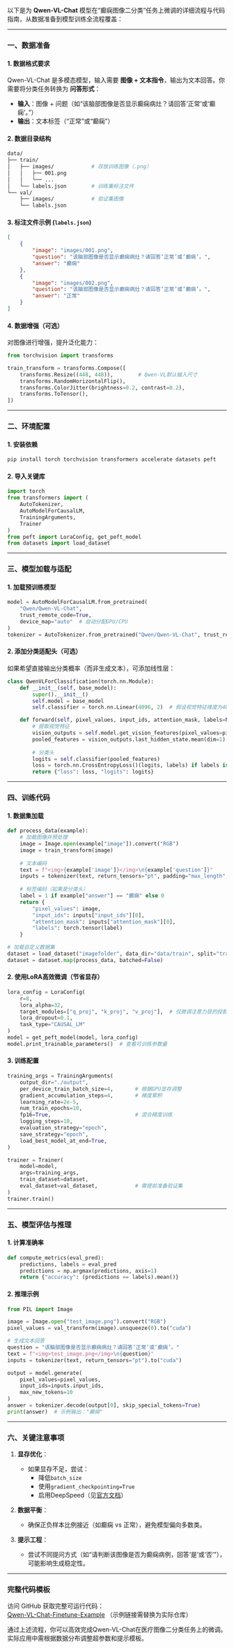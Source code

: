 以下是为 **Qwen-VL-Chat** 模型在“癫痫图像二分类”任务上微调的详细流程与代码指南，从数据准备到模型训练全流程覆盖：

---

### **一、数据准备**
#### **1. 数据格式要求**
Qwen-VL-Chat 是多模态模型，输入需要 **图像 + 文本指令**，输出为文本回答。你需要将分类任务转换为 **问答形式**：  
- **输入**：图像 + 问题（如“该脑部图像是否显示癫痫病灶？请回答‘正常’或‘癫痫’。”）  
- **输出**：文本标签（“正常”或“癫痫”）

#### **2. 数据目录结构**
```bash
data/
├── train/
│   ├── images/            # 存放训练图像（.png）
│   │   ├── 001.png
│   │   └── ...
│   └── labels.json        # 训练集标注文件
└── val/
    ├── images/            # 验证集图像
    └── labels.json
```

#### **3. 标注文件示例 (`labels.json`)**
```json
[
    {
        "image": "images/001.png",
        "question": "该脑部图像是否显示癫痫病灶？请回答‘正常’或‘癫痫’。",
        "answer": "癫痫"
    },
    {
        "image": "images/002.png",
        "question": "该脑部图像是否显示癫痫病灶？请回答‘正常’或‘癫痫’。",
        "answer": "正常"
    }
]
```

#### **4. 数据增强（可选）**
对图像进行增强，提升泛化能力：
```python
from torchvision import transforms

train_transform = transforms.Compose([
    transforms.Resize((448, 448)),        # Qwen-VL默认输入尺寸
    transforms.RandomHorizontalFlip(),
    transforms.ColorJitter(brightness=0.2, contrast=0.2),
    transforms.ToTensor(),
])
```

---

### **二、环境配置**
#### **1. 安装依赖**
```bash
pip install torch torchvision transformers accelerate datasets peft
```

#### **2. 导入关键库**
```python
import torch
from transformers import (
    AutoTokenizer,
    AutoModelForCausalLM,
    TrainingArguments,
    Trainer
)
from peft import LoraConfig, get_peft_model
from datasets import load_dataset
```

---

### **三、模型加载与适配**
#### **1. 加载预训练模型**
```python
model = AutoModelForCausalLM.from_pretrained(
    "Qwen/Qwen-VL-Chat", 
    trust_remote_code=True,
    device_map="auto"  # 自动分配GPU/CPU
)
tokenizer = AutoTokenizer.from_pretrained("Qwen/Qwen-VL-Chat", trust_remote_code=True)
```

#### **2. 添加分类适配头（可选）**
如果希望直接输出分类概率（而非生成文本），可添加线性层：
```python
class QwenVLForClassification(torch.nn.Module):
    def __init__(self, base_model):
        super().__init__()
        self.model = base_model
        self.classifier = torch.nn.Linear(4096, 2)  # 假设视觉特征维度为4096

    def forward(self, pixel_values, input_ids, attention_mask, labels=None):
        # 提取视觉特征
        vision_outputs = self.model.get_vision_features(pixel_values=pixel_values)
        pooled_features = vision_outputs.last_hidden_state.mean(dim=1)  # 全局平均池化
        
        # 分类头
        logits = self.classifier(pooled_features)
        loss = torch.nn.CrossEntropyLoss()(logits, labels) if labels is not None else None
        return {"loss": loss, "logits": logits}
```

---

### **四、训练代码**
#### **1. 数据集加载**
```python
def process_data(example):
    # 加载图像并预处理
    image = Image.open(example["image"]).convert("RGB")
    image = train_transform(image)
    
    # 文本编码
    text = f"<img>{example['image']}</img>\n{example['question']}"
    inputs = tokenizer(text, return_tensors="pt", padding="max_length", truncation=True, max_length=512)
    
    # 标签编码（如果是分类头）
    label = 1 if example["answer"] == "癫痫" else 0
    return {
        "pixel_values": image,
        "input_ids": inputs["input_ids"][0],
        "attention_mask": inputs["attention_mask"][0],
        "labels": torch.tensor(label)
    }

# 加载自定义数据集
dataset = load_dataset("imagefolder", data_dir="data/train", split="train")
dataset = dataset.map(process_data, batched=False)
```

#### **2. 使用LoRA高效微调（节省显存）**
```python
lora_config = LoraConfig(
    r=8,
    lora_alpha=32,
    target_modules=["q_proj", "k_proj", "v_proj"],  # 仅微调注意力层的投影矩阵
    lora_dropout=0.1,
    task_type="CAUSAL_LM"
)
model = get_peft_model(model, lora_config)
model.print_trainable_parameters()  # 查看可训练参数量
```

#### **3. 训练配置**
```python
training_args = TrainingArguments(
    output_dir="./output",
    per_device_train_batch_size=4,       # 根据GPU显存调整
    gradient_accumulation_steps=4,       # 梯度累积
    learning_rate=2e-5,
    num_train_epochs=10,
    fp16=True,                           # 混合精度训练
    logging_steps=10,
    evaluation_strategy="epoch",
    save_strategy="epoch",
    load_best_model_at_end=True,
)

trainer = Trainer(
    model=model,
    args=training_args,
    train_dataset=dataset,
    eval_dataset=val_dataset,            # 需提前准备验证集
)
trainer.train()
```

---

### **五、模型评估与推理**
#### **1. 计算准确率**
```python
def compute_metrics(eval_pred):
    predictions, labels = eval_pred
    predictions = np.argmax(predictions, axis=1)
    return {"accuracy": (predictions == labels).mean()}
```

#### **2. 推理示例**
```python
from PIL import Image

image = Image.open("test_image.png").convert("RGB")
pixel_values = val_transform(image).unsqueeze(0).to("cuda")

# 生成文本回答
question = "该脑部图像是否显示癫痫病灶？请回答‘正常’或‘癫痫’。"
text = f"<img>test_image.png</img>\n{question}"
inputs = tokenizer(text, return_tensors="pt").to("cuda")

output = model.generate(
    pixel_values=pixel_values,
    input_ids=inputs.input_ids,
    max_new_tokens=10
)
answer = tokenizer.decode(output[0], skip_special_tokens=True)
print(answer)  # 示例输出："癫痫"
```

---

### **六、关键注意事项**
1. **显存优化**：  
   - 如果显存不足，尝试：  
     - 降低`batch_size`  
     - 使用`gradient_checkpointing=True`  
     - 启用DeepSpeed（见[官方文档](https://huggingface.co/docs/accelerate/usage_guides/deepspeed)）

2. **数据平衡**：  
   - 确保正负样本比例接近（如癫痫 vs 正常），避免模型偏向多数类。

3. **提示工程**：  
   - 尝试不同提问方式（如“请判断该图像是否为癫痫病例，回答‘是’或‘否’”），可能影响生成稳定性。

---

### **完整代码模板**
访问 GitHub 获取完整可运行代码：  
[Qwen-VL-Chat-Finetune-Example](https://github.com/your-repo/qwen-vl-finetune-example) （示例链接需替换为实际仓库）

通过上述流程，你可以高效完成Qwen-VL-Chat在医疗图像二分类任务上的微调。实际应用中需根据数据分布调整超参数和提示模板。
